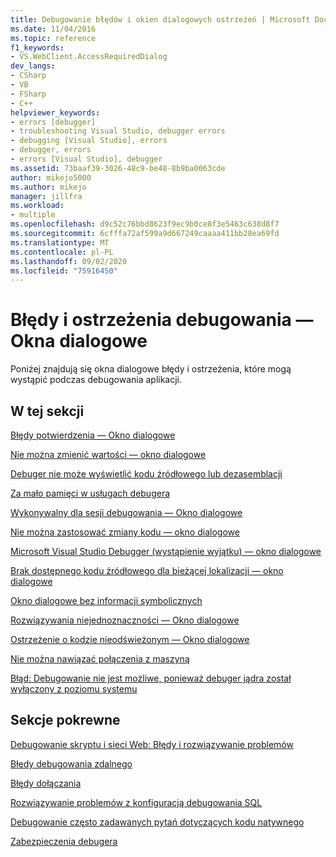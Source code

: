 ```yaml
---
title: Debugowanie błędów i okien dialogowych ostrzeżeń | Microsoft Docs
ms.date: 11/04/2016
ms.topic: reference
f1_keywords:
- VS.WebClient.AccessRequiredDialog
dev_langs:
- CSharp
- VB
- FSharp
- C++
helpviewer_keywords:
- errors [debugger]
- troubleshooting Visual Studio, debugger errors
- debugging [Visual Studio], errors
- debugger, errors
- errors [Visual Studio], debugger
ms.assetid: 73baaf39-3026-48c9-be48-8b9ba0063cde
author: mikejo5000
ms.author: mikejo
manager: jillfra
ms.workload:
- multiple
ms.openlocfilehash: d9c52c76bbd8623f9ec9b0ce8f3e5463c638d8f7
ms.sourcegitcommit: 6cfffa72af599a9d667249caaaa411bb28ea69fd
ms.translationtype: MT
ms.contentlocale: pl-PL
ms.lasthandoff: 09/02/2020
ms.locfileid: "75916450"
---
```

# <a name="debugging-errors-and-warning-dialog-boxes"></a>Błędy i ostrzeżenia debugowania — Okna dialogowe
Poniżej znajdują się okna dialogowe błędy i ostrzeżenia, które mogą wystąpić podczas debugowania aplikacji.

## <a name="in-this-section"></a>W tej sekcji
 [Błędy potwierdzenia — Okno dialogowe](../debugger/assertion-failed-dialog-box.md)

 [Nie można zmienić wartości — okno dialogowe](../debugger/cannot-change-value-dialog-box.md)

 [Debuger nie może wyświetlić kodu źródłowego lub dezasemblacji](../debugger/debugger-cannot-display-source-code-or-disassembly.md)
 
 [Za mało pamięci w usługach debugera](../debugger/error-debugger-services-no-memory.md)

 [Wykonywalny dla sesji debugowania — Okno dialogowe](../debugger/executable-for-debugging-session-dialog-box.md)

 [Nie można zastosować zmiany kodu — okno dialogowe](../debugger/edit-and-continue-dialog-box-cpp.md)

 [Microsoft Visual Studio Debugger (wystąpienie wyjątku) ― okno dialogowe](../debugger/microsoft-visual-studio-debugger-exception-thrown-dialog-box.md)

 [Brak dostępnego kodu źródłowego dla bieżącej lokalizacji — okno dialogowe](../debugger/no-source-available.md)

 [Okno dialogowe bez informacji symbolicznych](https://msdn.microsoft.com/library/18de4888-9cca-4059-a165-48b135fee4c9)

 [Rozwiązywania niejednoznaczności — Okno dialogowe](../debugger/resolve-ambiguity-dialog-box.md)

 [Ostrzeżenie o kodzie nieodświeżonym — Okno dialogowe](../debugger/stale-code-warning-dialog-box.md)

 [Nie można nawiązać połączenia z maszyną](../debugger/error-unable-to-connect-to-the-machine-name-the-machine-cannot-be-found-on-the-network.md)

 [Błąd: Debugowanie nie jest możliwe, ponieważ debuger jądra został wyłączony z poziomu systemu](../debugger/error-debugging-isn-t-possible-because-a-kernel-debugger-is-enabled-on-the-system.md)

## <a name="related-sections"></a>Sekcje pokrewne
 [Debugowanie skryptu i sieci Web: Błędy i rozwiązywanie problemów](../debugger/debugging-web-applications-errors-and-troubleshooting.md)

 [Błędy debugowania zdalnego](../debugger/remote-debugging-errors-and-troubleshooting.md)

 [Błędy dołączania](/previous-versions/visualstudio/visual-studio-2010/8dbb3we5(v=vs.100))

 [Rozwiązywanie problemów z konfiguracją debugowania SQL](/previous-versions/visualstudio/visual-studio-2010/s7ahaxtd(v=vs.100))

 [Debugowanie często zadawanych pytań dotyczących kodu natywnego](../debugger/debugging-native-code-faqs.md)

 [Zabezpieczenia debugera](../debugger/debugger-security.md)